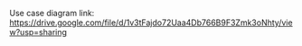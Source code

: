 Use case diagram link:
https://drive.google.com/file/d/1v3tFajdo72Uaa4Db766B9F3Zmk3oNhty/view?usp=sharing